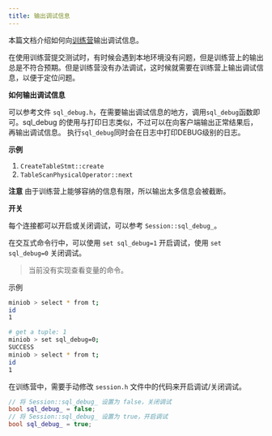 ```yaml
---
title: 输出调试信息
---
```


本篇文档介绍如何向[训练营](https://open.oceanbase.com/train)输出调试信息。

在使用训练营提交测试时，有时候会遇到本地环境没有问题，但是训练营上的输出总是不符合预期。但是训练营没有办法调试，这时候就需要在训练营上输出调试信息，以便于定位问题。

**如何输出调试信息**

可以参考文件 `sql_debug.h`，在需要输出调试信息的地方，调用`sql_debug`函数即可。sql_debug 的使用与打印日志类似，不过可以在向客户端输出正常结果后，再输出调试信息。
执行`sql_debug`同时会在日志中打印DEBUG级别的日志。

**示例**

1. `CreateTableStmt::create`
2. `TableScanPhysicalOperator::next`

**注意**
由于训练营上能够容纳的信息有限，所以输出太多信息会被截断。

**开关**

每个连接都可以开启或关闭调试，可以参考 `Session::sql_debug_`。

在交互式命令行中，可以使用 `set sql_debug=1` 开启调试，使用 `set sql_debug=0` 关闭调试。

> 当前没有实现查看变量的命令。

示例

```bash
miniob > select * from t;
id
1

# get a tuple: 1
miniob > set sql_debug=0;
SUCCESS
miniob > select * from t;
id
1

```

在训练营中，需要手动修改 `session.h` 文件中的代码来开启调试/关闭调试。
```c++
// 将 Session::sql_debug_ 设置为 false，关闭调试
bool sql_debug_ = false;
// 将 Session::sql_debug_ 设置为 true，开启调试
bool sql_debug_ = true;
```